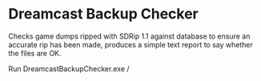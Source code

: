# Dreamcast Backup Checker

Checks game dumps ripped with SDRip 1.1 against database to ensure an accurate rip has been made, produces a simple text report to say whether the files are OK.

Run DreamcastBackupChecker.exe /<pathToGameSubFolders/>
